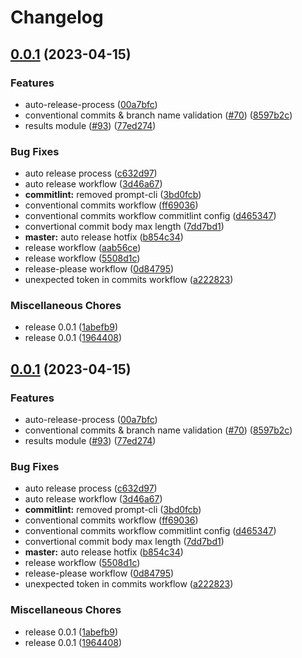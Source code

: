 # Changelog

## [0.0.1](https://github.com/pukanszkypeter/fault-tolerant-dispersion/compare/v0.0.1...v0.0.1) (2023-04-15)


### Features

* auto-release-process ([00a7bfc](https://github.com/pukanszkypeter/fault-tolerant-dispersion/commit/00a7bfc04fc231afb2b3609c4ea5f1452c0ac645))
* conventional commits & branch name validation ([#70](https://github.com/pukanszkypeter/fault-tolerant-dispersion/issues/70)) ([8597b2c](https://github.com/pukanszkypeter/fault-tolerant-dispersion/commit/8597b2cf152aac78c5cf2e992acbd8659b410223))
* results module ([#93](https://github.com/pukanszkypeter/fault-tolerant-dispersion/issues/93)) ([77ed274](https://github.com/pukanszkypeter/fault-tolerant-dispersion/commit/77ed27448e641aadcef95ba7491df55af661ab46))


### Bug Fixes

* auto release process ([c632d97](https://github.com/pukanszkypeter/fault-tolerant-dispersion/commit/c632d97270c158dd4be214e8855cd93bb865533e))
* auto release workflow ([3d46a67](https://github.com/pukanszkypeter/fault-tolerant-dispersion/commit/3d46a679b8482186360adafe06e791445421ce6e))
* **commitlint:** removed prompt-cli ([3bd0fcb](https://github.com/pukanszkypeter/fault-tolerant-dispersion/commit/3bd0fcb22f1762540dd8e56eef560dd256c3b61b))
* conventional commits workflow ([ff69036](https://github.com/pukanszkypeter/fault-tolerant-dispersion/commit/ff69036466b79d31ce0645223b98b0f18ff6abfc))
* conventional commits workflow commitlint config ([d465347](https://github.com/pukanszkypeter/fault-tolerant-dispersion/commit/d4653475b717811c10b04a85ff221a53a771af99))
* convertional commit body max length ([7dd7bd1](https://github.com/pukanszkypeter/fault-tolerant-dispersion/commit/7dd7bd14c8f8c674d3aafd0b4640255d5f864f76))
* **master:** auto release hotfix ([b854c34](https://github.com/pukanszkypeter/fault-tolerant-dispersion/commit/b854c34b5ced9fa98a6f785cc77b407712d1a549))
* release workflow ([aab56ce](https://github.com/pukanszkypeter/fault-tolerant-dispersion/commit/aab56ce196d16f79c3d081cb7a4c80c8dafb048f))
* release workflow ([5508d1c](https://github.com/pukanszkypeter/fault-tolerant-dispersion/commit/5508d1c0b78026117a84f677352aad42d6e3084e))
* release-please workflow ([0d84795](https://github.com/pukanszkypeter/fault-tolerant-dispersion/commit/0d84795fae9049ee64940fb9737b14ae8a23a0c5))
* unexpected token in commits workflow ([a222823](https://github.com/pukanszkypeter/fault-tolerant-dispersion/commit/a22282309d7d7581a87c96e86a69dc7b0a3d9c60))


### Miscellaneous Chores

* release 0.0.1 ([1abefb9](https://github.com/pukanszkypeter/fault-tolerant-dispersion/commit/1abefb961d080ff0f5f09dc4b306ed4ec0113cfe))
* release 0.0.1 ([1964408](https://github.com/pukanszkypeter/fault-tolerant-dispersion/commit/1964408d05e211af15d97573bf4415ddf9ac01cf))

## [0.0.1](https://github.com/pukanszkypeter/fault-tolerant-dispersion/compare/v0.0.3...v0.0.1) (2023-04-15)


### Features

* auto-release-process ([00a7bfc](https://github.com/pukanszkypeter/fault-tolerant-dispersion/commit/00a7bfc04fc231afb2b3609c4ea5f1452c0ac645))
* conventional commits & branch name validation ([#70](https://github.com/pukanszkypeter/fault-tolerant-dispersion/issues/70)) ([8597b2c](https://github.com/pukanszkypeter/fault-tolerant-dispersion/commit/8597b2cf152aac78c5cf2e992acbd8659b410223))
* results module ([#93](https://github.com/pukanszkypeter/fault-tolerant-dispersion/issues/93)) ([77ed274](https://github.com/pukanszkypeter/fault-tolerant-dispersion/commit/77ed27448e641aadcef95ba7491df55af661ab46))


### Bug Fixes

* auto release process ([c632d97](https://github.com/pukanszkypeter/fault-tolerant-dispersion/commit/c632d97270c158dd4be214e8855cd93bb865533e))
* auto release workflow ([3d46a67](https://github.com/pukanszkypeter/fault-tolerant-dispersion/commit/3d46a679b8482186360adafe06e791445421ce6e))
* **commitlint:** removed prompt-cli ([3bd0fcb](https://github.com/pukanszkypeter/fault-tolerant-dispersion/commit/3bd0fcb22f1762540dd8e56eef560dd256c3b61b))
* conventional commits workflow ([ff69036](https://github.com/pukanszkypeter/fault-tolerant-dispersion/commit/ff69036466b79d31ce0645223b98b0f18ff6abfc))
* conventional commits workflow commitlint config ([d465347](https://github.com/pukanszkypeter/fault-tolerant-dispersion/commit/d4653475b717811c10b04a85ff221a53a771af99))
* convertional commit body max length ([7dd7bd1](https://github.com/pukanszkypeter/fault-tolerant-dispersion/commit/7dd7bd14c8f8c674d3aafd0b4640255d5f864f76))
* **master:** auto release hotfix ([b854c34](https://github.com/pukanszkypeter/fault-tolerant-dispersion/commit/b854c34b5ced9fa98a6f785cc77b407712d1a549))
* release workflow ([5508d1c](https://github.com/pukanszkypeter/fault-tolerant-dispersion/commit/5508d1c0b78026117a84f677352aad42d6e3084e))
* release-please workflow ([0d84795](https://github.com/pukanszkypeter/fault-tolerant-dispersion/commit/0d84795fae9049ee64940fb9737b14ae8a23a0c5))
* unexpected token in commits workflow ([a222823](https://github.com/pukanszkypeter/fault-tolerant-dispersion/commit/a22282309d7d7581a87c96e86a69dc7b0a3d9c60))


### Miscellaneous Chores

* release 0.0.1 ([1abefb9](https://github.com/pukanszkypeter/fault-tolerant-dispersion/commit/1abefb961d080ff0f5f09dc4b306ed4ec0113cfe))
* release 0.0.1 ([1964408](https://github.com/pukanszkypeter/fault-tolerant-dispersion/commit/1964408d05e211af15d97573bf4415ddf9ac01cf))
